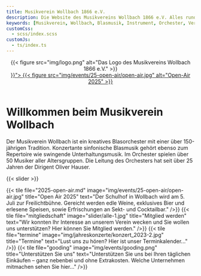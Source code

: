 ```yaml
---
title: Musikverein Wollbach 1866 e.V.
description: Die Website des Musikvereins Wollbach 1866 e.V. Alles rund um unsere Auftritte, Jugendarbeit, Besetzung, Bilder und Einblicke in die Vereinshistorie.
keywords: [Musikverein, Wollbach, Blasmusik, Instrument, Orchester, Verein, Musik, Jugendarbeit, Konzert, Tickets, Events, Jahreskonzert]
customCss:
  - scss/index.scss
customJs:
  - ts/index.ts
---
```


<header>
  <div class="mvw-brand">
    {{< figure src="img/logo.png"
               alt="Das Logo des Musikvereins Wollbach 1866 e.V."
    >}}
  </div>
  <div class="open-air">
    <a href="{{< ref "2025-open-air.md" >}}">
      {{< figure src="img/events/25-open-air/open-air.jpg"
                 alt="Open-Air 2025"
      >}}
    </a>
  </div>
</header>

<h1 class="page-header">Willkommen beim Musikverein Wollbach</h1>

Der Musikverein Wollbach ist ein kreatives Blasorchester mit einer über 150-jährigen Tradition. Konzertante sinfonische
Blasmusik gehört ebenso zum Repertoire wie swingende Unterhaltungsmusik. Im Orchester spielen über 50 Musiker aller
Altersgruppen. Die Leitung des Orchesters hat seit über 25 Jahren der Dirigent Oliver Hauser.

{{< slider >}}

<div class="tiles">
  {{< tile file="2025-open-air.md"
           image="img/events/25-open-air/open-air.jpg"
           title="Open Air 2025"
           text="Der Schulhof in Wollbach wird am 5. Juli zur Freilichtbühne. Gereicht werden edle Weine, exklusives Bier und erlesene Speisen, sowie Erfrischungen an Sekt- und Cocktailbar."
  />}}
  {{< tile file="mitgliedschaft"
           image="slider/alle-1.jpg"
           title="Mitglied werden"
           text="Wir konnten Ihr Interesse an unserem Verein wecken und Sie wollen uns unterstützen? Hier können Sie Mitglied werden."
  />}}
  {{< tile file="termine"
           image="img/jahreskonzerte/konzert_2023-2.jpg"
           title="Termine"
           text="Lust uns zu hören? Hier ist unser Terminkalender..."
  />}}
  {{< tile file="gooding"
           image="img/events/gooding.png"
           title="Unterstützen Sie uns"
           text="Unterstützen Sie uns bei Ihren täglichen Einkäufen – ganz nebenbei und ohne Extrakosten. Welche Unternehmen mitmachen sehen Sie hier..."
  />}}
</div>
